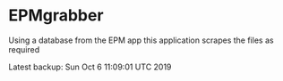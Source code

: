 # EPMgrabber
Using a database from the EPM app this application scrapes the files as required


Latest backup: Sun Oct 6 11:09:01 UTC 2019
